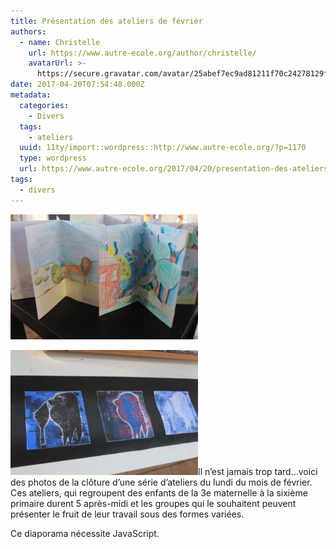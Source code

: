 ```yaml
---
title: Présentation des ateliers de février
authors:
  - name: Christelle
    url: https://www.autre-ecole.org/author/christelle/
    avatarUrl: >-
      https://secure.gravatar.com/avatar/25abef7ec9ad81211f70c24278129fd2?s=96&d=mm&r=g
date: 2017-04-20T07:54:48.000Z
metadata:
  categories:
    - Divers
  tags:
    - ateliers
  uuid: 11ty/import::wordpress::http://www.autre-ecole.org/?p=1170
  type: wordpress
  url: https://www.autre-ecole.org/2017/04/20/presentation-des-ateliers-de-fevrier/
tags:
  - divers
---
```

[![](2017-02-13-17.22.05-1-300x200-Q5nDUFwn5bwh.jpg)](http://www.autre-ecole.org/2017/04/20/presentation-des-ateliers-de-fevrier/2017-02-13-17-22-05-1/)

[![](2017-02-13-16.34.41-1-300x200-0mwpkOpYhw9B.jpg)](http://www.autre-ecole.org/2017/04/20/presentation-des-ateliers-de-fevrier/2017-02-13-16-34-41-1/)Il n’est jamais trop tard…voici des photos de la clôture d’une série d’ateliers du lundi du mois de février. Ces ateliers, qui regroupent des enfants de la 3e maternelle à la sixième primaire durent 5 après-midi et les groupes qui le souhaitent peuvent présenter le fruit de leur travail sous des formes variées.

Ce diaporama nécessite JavaScript.